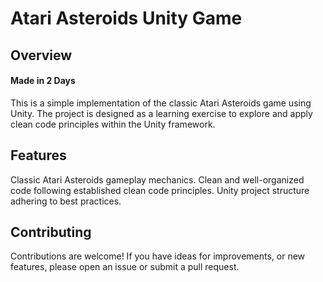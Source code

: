 <h1>Atari Asteroids Unity Game</h1>

<h2>Overview</h2>
<h4>Made in 2 Days</h4>

<p>This is a simple implementation of the classic Atari Asteroids game using Unity. The project is designed as a learning exercise to explore and apply clean code principles within the Unity framework.</p>
<h2>Features</h2>
<p>
Classic Atari Asteroids gameplay mechanics.
Clean and well-organized code following established clean code principles.
Unity project structure adhering to best practices.
</p>
<h2>Contributing</h2>
<p>Contributions are welcome! If you have ideas for improvements, or new features, please open an issue or submit a pull request.</p>
